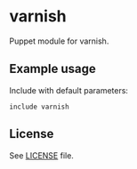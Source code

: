 # varnish

Puppet module for varnish.

## Example usage

Include with default parameters:
```
include varnish
```

## License

See [LICENSE](LICENSE) file.

